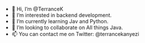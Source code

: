 - 👋 Hi, I’m @TerranceK
- 👀 I’m interested in backend development.
- 🌱 I’m currently learning Jav and Python.
- 💞️ I’m looking to collaborate on All things Java.
- 📫 You can contact me on Twitter: @terrancekanyezi

<!---
TerranceK/TerranceK is a ✨ special ✨ repository because its `README.md` (this file) appears on your GitHub profile.
You can click the Preview link to take a look at your changes.
--->
